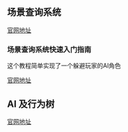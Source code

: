 
## 场景查询系统
[官网地址](https://docs.unrealengine.com/latest/CHN/Engine/AI/EnvironmentQuerySystem/index.html)

### 场景查询系统快速入门指南
这个教程简单实现了一个躲避玩家的AI角色

[官网地址](https://docs.unrealengine.com/latest/CHN/Engine/AI/EnvironmentQuerySystem/QuickStart/index.html)

## AI 及行为树
[官网地址](https://docs.unrealengine.com/latest/CHN/Gameplay/AI/index.html)
